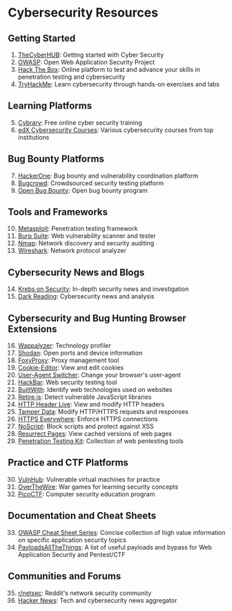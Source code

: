 # Cybersecurity Resources

## Getting Started
1. [TheCyberHUB](https://www.thecyberhub.org/): Getting started with Cyber Security
2. [OWASP](https://owasp.org/): Open Web Application Security Project
3. [Hack The Box](https://www.hackthebox.com/): Online platform to test and advance your skills in penetration testing and cybersecurity
4. [TryHackMe](https://tryhackme.com/): Learn cybersecurity through hands-on exercises and labs

## Learning Platforms
5. [Cybrary](https://www.cybrary.it/): Free online cyber security training
6. [edX Cybersecurity Courses](https://www.edx.org/learn/cybersecurity): Various cybersecurity courses from top institutions

## Bug Bounty Platforms
7. [HackerOne](https://www.hackerone.com/): Bug bounty and vulnerability coordination platform
8. [Bugcrowd](https://www.bugcrowd.com/): Crowdsourced security testing platform
9. [Open Bug Bounty](https://www.openbugbounty.org/): Open bug bounty program

## Tools and Frameworks
10. [Metasploit](https://www.metasploit.com/): Penetration testing framework
11. [Burp Suite](https://portswigger.net/burp): Web vulnerability scanner and tester
12. [Nmap](https://nmap.org/): Network discovery and security auditing
13. [Wireshark](https://www.wireshark.org/): Network protocol analyzer

## Cybersecurity News and Blogs
14. [Krebs on Security](https://krebsonsecurity.com/): In-depth security news and investigation
15. [Dark Reading](https://www.darkreading.com/): Cybersecurity news and analysis

## Cybersecurity and Bug Hunting Browser Extensions
16. [Wappalyzer](https://addons.mozilla.org/en-US/firefox/addon/wappalyzer/): Technology profiler
17. [Shodan](https://addons.mozilla.org/en-US/firefox/addon/shodan-addon/): Open ports and device information
18. [FoxyProxy](https://addons.mozilla.org/en-US/firefox/addon/foxyproxy-standard/): Proxy management tool
19. [Cookie-Editor](https://addons.mozilla.org/en-US/firefox/addon/cookie-editor/): View and edit cookies
20. [User-Agent Switcher](https://addons.mozilla.org/en-US/firefox/addon/user-agent-string-switcher/): Change your browser's user-agent
21. [HackBar](https://addons.mozilla.org/en-US/firefox/addon/hackbar-free/): Web security testing tool
22. [BuiltWith](https://addons.mozilla.org/en-US/firefox/addon/builtwith/): Identify web technologies used on websites
23. [Retire.js](https://addons.mozilla.org/en-US/firefox/addon/retire-js/): Detect vulnerable JavaScript libraries
24. [HTTP Header Live](https://addons.mozilla.org/en-US/firefox/addon/http-header-live/): View and modify HTTP headers
25. [Tamper Data](https://addons.mozilla.org/en-US/firefox/addon/tamper-data-for-ff-quantum/): Modify HTTP/HTTPS requests and responses
26. [HTTPS Everywhere](https://addons.mozilla.org/en-US/firefox/addon/https-everywhere/): Enforce HTTPS connections
27. [NoScript](https://addons.mozilla.org/en-US/firefox/addon/noscript/): Block scripts and protect against XSS
28. [Resurrect Pages](https://addons.mozilla.org/en-US/firefox/addon/resurrect-pages/): View cached versions of web pages
29. [Penetration Testing Kit](https://addons.mozilla.org/en-US/firefox/addon/penetration-testing-kit/): Collection of web pentesting tools

## Practice and CTF Platforms
30. [VulnHub](https://www.vulnhub.com/): Vulnerable virtual machines for practice
31. [OverTheWire](https://overthewire.org/wargames/): War games for learning security concepts
32. [PicoCTF](https://picoctf.org/): Computer security education program

## Documentation and Cheat Sheets
33. [OWASP Cheat Sheet Series](https://cheatsheetseries.owasp.org/): Concise collection of high value information on specific application security topics
34. [PayloadsAllTheThings](https://github.com/swisskyrepo/PayloadsAllTheThings): A list of useful payloads and bypass for Web Application Security and Pentest/CTF

## Communities and Forums
35. [r/netsec](https://www.reddit.com/r/netsec/): Reddit's network security community
36. [Hacker News](https://news.ycombinator.com/): Tech and cybersecurity news aggregator
